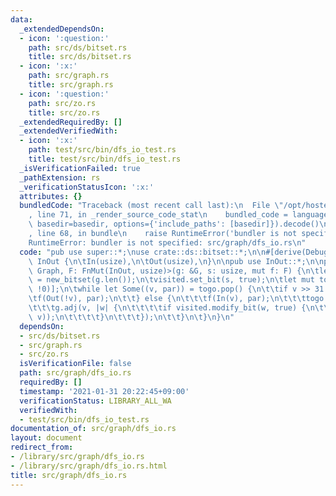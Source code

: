 ```yaml
---
data:
  _extendedDependsOn:
  - icon: ':question:'
    path: src/ds/bitset.rs
    title: src/ds/bitset.rs
  - icon: ':x:'
    path: src/graph.rs
    title: src/graph.rs
  - icon: ':question:'
    path: src/zo.rs
    title: src/zo.rs
  _extendedRequiredBy: []
  _extendedVerifiedWith:
  - icon: ':x:'
    path: test/src/bin/dfs_io_test.rs
    title: test/src/bin/dfs_io_test.rs
  _isVerificationFailed: true
  _pathExtension: rs
  _verificationStatusIcon: ':x:'
  attributes: {}
  bundledCode: "Traceback (most recent call last):\n  File \"/opt/hostedtoolcache/Python/3.9.1/x64/lib/python3.9/site-packages/onlinejudge_verify/documentation/build.py\"\
    , line 71, in _render_source_code_stat\n    bundled_code = language.bundle(stat.path,\
    \ basedir=basedir, options={'include_paths': [basedir]}).decode()\n  File \"/opt/hostedtoolcache/Python/3.9.1/x64/lib/python3.9/site-packages/onlinejudge_verify/languages/user_defined.py\"\
    , line 68, in bundle\n    raise RuntimeError('bundler is not specified: {}'.format(path.as_posix()))\n\
    RuntimeError: bundler is not specified: src/graph/dfs_io.rs\n"
  code: "pub use super::*;\nuse crate::ds::bitset::*;\n\n#[derive(Debug)]\npub enum\
    \ InOut {\n\tIn(usize),\n\tOut(usize),\n}\n\npub use InOut::*;\n\npub fn dfs_io<G:\
    \ Graph, F: FnMut(InOut, usize)>(g: &G, s: usize, mut f: F) {\n\tlet mut visited\
    \ = new_bitset(g.len());\n\tvisited.set_bit(s, true);\n\tlet mut togo = vec![(s,\
    \ !0)];\n\twhile let Some((v, par)) = togo.pop() {\n\t\tif v >> 31 != 0 {\n\t\t\
    \tf(Out(!v), par);\n\t\t} else {\n\t\t\tf(In(v), par);\n\t\t\ttogo.push((!v, par));\n\
    \t\t\tg.adj(v, |w| {\n\t\t\t\tif visited.modify_bit(w, true) {\n\t\t\t\t\ttogo.push((w,\
    \ v));\n\t\t\t\t}\n\t\t\t});\n\t\t}\n\t}\n}\n"
  dependsOn:
  - src/ds/bitset.rs
  - src/graph.rs
  - src/zo.rs
  isVerificationFile: false
  path: src/graph/dfs_io.rs
  requiredBy: []
  timestamp: '2021-01-31 20:22:45+09:00'
  verificationStatus: LIBRARY_ALL_WA
  verifiedWith:
  - test/src/bin/dfs_io_test.rs
documentation_of: src/graph/dfs_io.rs
layout: document
redirect_from:
- /library/src/graph/dfs_io.rs
- /library/src/graph/dfs_io.rs.html
title: src/graph/dfs_io.rs
---
```

